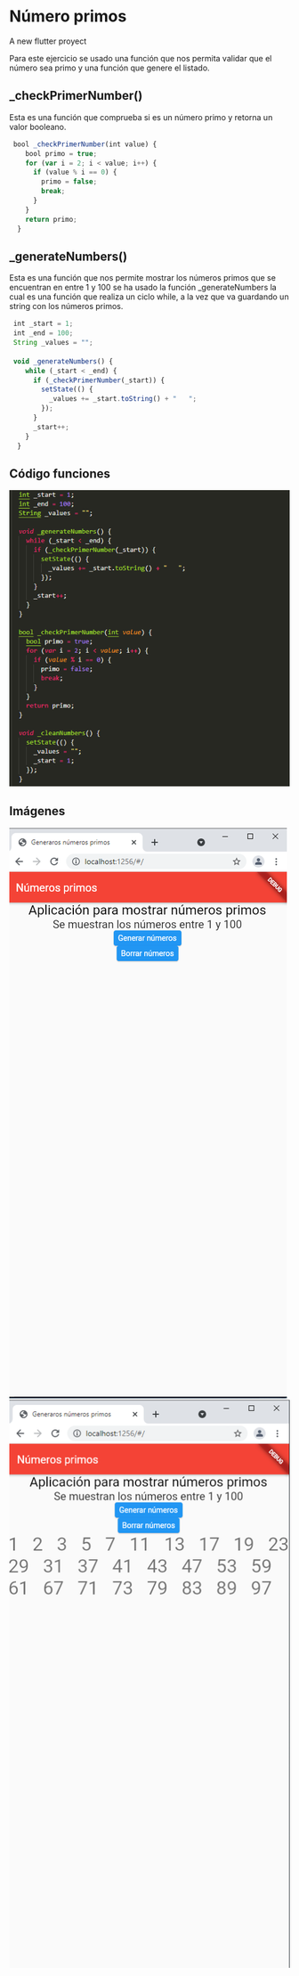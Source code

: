 # Número primos

A new flutter proyect 


Para este ejercicio se usado una función que nos permita validar que el número sea primo y una función que genere el listado. 

## _checkPrimerNumber()

Esta es una función que comprueba si es un número primo y retorna un valor booleano. 

```javascript
 bool _checkPrimerNumber(int value) {
    bool primo = true;
    for (var i = 2; i < value; i++) {
      if (value % i == 0) {
        primo = false;
        break;
      }
    }
    return primo;
  }
```


## _generateNumbers()

Esta es una función que nos permite mostrar los números primos que se encuentran en entre 1 y 100 se ha usado la función _generateNumbers la cual es una función que realiza un ciclo while, a la vez que va guardando un string con los números primos. 


```javascript
 int _start = 1;
 int _end = 100;
 String _values = "";

 void _generateNumbers() {
    while (_start < _end) {
      if (_checkPrimerNumber(_start)) {
        setState(() {
          _values += _start.toString() + "   ";
        });
      }
      _start++;
    }
  }

```
## Código funciones 

![App Screenshot](https://raw.githubusercontent.com/CarlosMaldonado1998/flutter-prime-number/master/Images/function.png)

## Imágenes 

![App Screenshot](https://raw.githubusercontent.com/CarlosMaldonado1998/flutter-prime-number/master/Images/app.png)
![App Screenshot](https://raw.githubusercontent.com/CarlosMaldonado1998/flutter-prime-number/master/Images/app2.png)

